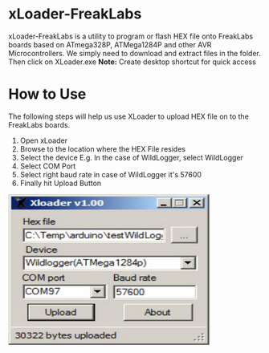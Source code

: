# xLoader-FreakLabs
xLoader-FreakLabs is a utility to program or flash HEX file onto FreakLabs boards based on ATmega328P, ATMega1284P and other AVR Microcontrollers. We simply need to download and extract files in the folder. Then click on XLoader.exe <b>Note:</b> Create desktop shortcut for quick access

# How to Use
<p>The following steps will help us use XLoader to upload HEX file on to the FreakLabs boards.</p>

1. Open xLoader
2. Browse to the location where the HEX File resides
3. Select the device E.g. In the case of WildLogger, select WildLogger
4. Select COM Port
5. Select right baud rate in case of WildLogger it's 57600
6. Finally hit Upload Button

<img src="https://github.com/freaklabs/xLoader-FreakLabs/blob/master/xloader_wildlogger.jpg" alt="XLoader WildLogger" align="center" width="400" height="300">
